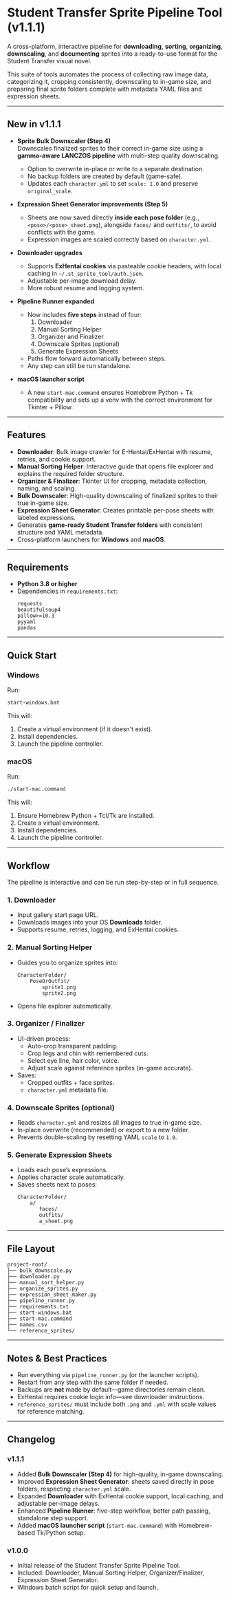 # Student Transfer Sprite Pipeline Tool (v1.1.1)

A cross-platform, interactive pipeline for **downloading**, **sorting**, **organizing**, **downscaling**, and **documenting** sprites into a ready-to-use format for the Student Transfer visual novel.

This suite of tools automates the process of collecting raw image data, categorizing it, cropping consistently, downscaling to in-game size, and preparing final sprite folders complete with metadata YAML files and expression sheets.

---

## New in v1.1.1

* **Sprite Bulk Downscaler (Step 4)**  
  Downscales finalized sprites to their correct in-game size using a **gamma-aware LANCZOS pipeline** with multi-step quality downscaling.  
  - Option to overwrite in-place or write to a separate destination.  
  - No backup folders are created by default (game-safe).  
  - Updates each `character.yml` to set `scale: 1.0` and preserve `original_scale`.

* **Expression Sheet Generator improvements (Step 5)**  
  - Sheets are now saved directly **inside each pose folder** (e.g., `<pose>/<pose>_sheet.png`), alongside `faces/` and `outfits/`, to avoid conflicts with the game.  
  - Expression images are scaled correctly based on `character.yml`.

* **Downloader upgrades**  
  - Supports **ExHentai cookies** via pasteable cookie headers, with local caching in `~/.st_sprite_tool/auth.json`.  
  - Adjustable per-image download delay.  
  - More robust resume and logging system.

* **Pipeline Runner expanded**  
  - Now includes **five steps** instead of four:
    1. Downloader  
    2. Manual Sorting Helper  
    3. Organizer and Finalizer  
    4. Downscale Sprites (optional)  
    5. Generate Expression Sheets  
  - Paths flow forward automatically between steps.  
  - Any step can still be run standalone.

* **macOS launcher script**  
  - A new `start-mac.command` ensures Homebrew Python + Tk compatibility and sets up a venv with the correct environment for Tkinter + Pillow.

---

## Features

* **Downloader**: Bulk image crawler for E-Hentai/ExHentai with resume, retries, and cookie support.  
* **Manual Sorting Helper**: Interactive guide that opens file explorer and explains the required folder structure.  
* **Organizer & Finalizer**: Tkinter UI for cropping, metadata collection, naming, and scaling.  
* **Bulk Downscaler**: High-quality downscaling of finalized sprites to their true in-game size.  
* **Expression Sheet Generator**: Creates printable per-pose sheets with labeled expressions.  
* Generates **game-ready Student Transfer folders** with consistent structure and YAML metadata.  
* Cross-platform launchers for **Windows** and **macOS**.

---

## Requirements

* **Python 3.8 or higher**
* Dependencies in `requirements.txt`:
  ```
  requests
  beautifulsoup4
  pillow>=10.3
  pyyaml
  pandas
  ```

---

## Quick Start

### Windows
Run:
```bash
start-windows.bat
```
This will:
1. Create a virtual environment (if it doesn't exist).  
2. Install dependencies.  
3. Launch the pipeline controller.  

### macOS
Run:
```bash
./start-mac.command
```
This will:
1. Ensure Homebrew Python + Tcl/Tk are installed.  
2. Create a virtual environment.  
3. Install dependencies.  
4. Launch the pipeline controller.  

---

## Workflow

The pipeline is interactive and can be run step-by-step or in full sequence.

### 1. Downloader
* Input gallery start page URL.  
* Downloads images into your OS **Downloads** folder.  
* Supports resume, retries, logging, and ExHentai cookies.

### 2. Manual Sorting Helper
* Guides you to organize sprites into:
  ```
  CharacterFolder/
      PoseOrOutfit/
          sprite1.png
          sprite2.png
  ```
* Opens file explorer automatically.

### 3. Organizer / Finalizer
* UI-driven process:
  - Auto-crop transparent padding.  
  - Crop legs and chin with remembered cuts.  
  - Select eye line, hair color, voice.  
  - Adjust scale against reference sprites (in-game accurate).  
* Saves:
  - Cropped outfits + face sprites.  
  - `character.yml` metadata file.

### 4. Downscale Sprites (optional)
* Reads `character.yml` and resizes all images to true in-game size.  
* In-place overwrite (recommended) or export to a new folder.  
* Prevents double-scaling by resetting YAML `scale` to `1.0`.

### 5. Generate Expression Sheets
* Loads each pose’s expressions.  
* Applies character scale automatically.  
* Saves sheets next to poses:
  ```
  CharacterFolder/
      a/
         faces/
         outfits/
         a_sheet.png
  ```

---

## File Layout

```
project-root/
├── bulk_downscale.py
├── downloader.py
├── manual_sort_helper.py
├── organize_sprites.py
├── expression_sheet_maker.py
├── pipeline_runner.py
├── requirements.txt
├── start-windows.bat
├── start-mac.command
├── names.csv
└── reference_sprites/
```

---

## Notes & Best Practices

* Run everything via `pipeline_runner.py` (or the launcher scripts).  
* Restart from any step with the same folder if needed.  
* Backups are **not** made by default—game directories remain clean.  
* ExHentai requires cookie login info—see downloader instructions.  
* `reference_sprites/` must include both `.png` and `.yml` with scale values for reference matching.  

---

## Changelog

### v1.1.1
* Added **Bulk Downscaler (Step 4)** for high-quality, in-game downscaling.
* Improved **Expression Sheet Generator**: sheets saved directly in pose folders, respecting `character.yml` scale.
* Expanded **Downloader** with ExHentai cookie support, local caching, and adjustable per-image delays.
* Enhanced **Pipeline Runner**: five-step workflow, better path passing, standalone step support.
* Added **macOS launcher script** (`start-mac.command`) with Homebrew-based Tk/Python setup.

### v1.0.0
* Initial release of the Student Transfer Sprite Pipeline Tool.
* Included: Downloader, Manual Sorting Helper, Organizer/Finalizer, Expression Sheet Generator.
* Windows batch script for quick setup and launch.
